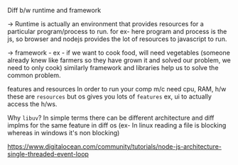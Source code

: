 Diff b/w runtime and framework

-> Runtime is actually an environment that provides resources for a particular program/process to run. for ex- here program and process is the js, so browser and nodejs provides the lot of resources to javascript to run.

-> framework - ex - if we want to cook food, will need vegetables (someone already knew like farmers so they have grown it and solved our problem, we need to only cook) similarly framework and libraries help us to solve the common problem.

features and resources
In order to run your comp m/c need cpu, RAM, h/w  these are `resources` but os gives you lots of `features` ex, ui to actually access the h/ws.

Why `libuv`?
  In simple terms there can be different architecture and diff implms for the same feature in diff os (ex- In linux reading a file is blocking whereas in windows it's non blocking)

https://www.digitalocean.com/community/tutorials/node-js-architecture-single-threaded-event-loop